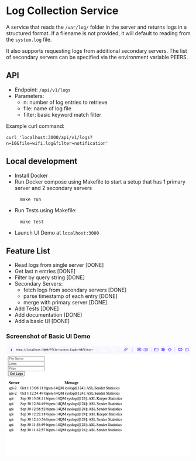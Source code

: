 # Log Collection Service

A service that reads the `/var/log/` folder in the server and returns logs in a structured format. If a filename is not provided, it will default to reading from the `system.log` file.

It also supports requesting logs from additional secondary servers. The list of secondary servers can be specified via the environment variable PEERS.

## API

- Endpoint: `/api/v1/logs` 
- Parameters:
  - n: number of log entries to retrieve
  - file: name of log file
  - filter: basic keyword match filter

Example curl command:

```
curl 'localhost:3000/api/v1/logs?n=10&file=wifi.log&filter=notification'
```

## Local development

- Install Docker
- Run Docker compose using Makefile to start a setup that has 1 primary server and 2 secondary servers
  ```
    make run
  ```
- Run Tests using Makefile:
  ```
    make test
  ```
- Launch UI Demo at `localhost:3000`

## Feature List

- Read logs from single server [DONE]
- Get last n entries [DONE]
- Filter by query string [DONE]
- Secondary Servers:
  - fetch logs from secondary servers [DONE]
  - parse timestamp of each entry [DONE]
  - merge with primary server [DONE]
- Add Tests [DONE]
- Add documentation [DONE]
- Add a basic UI [DONE]

### Screenshot of Basic UI Demo

![alt text](image.png)